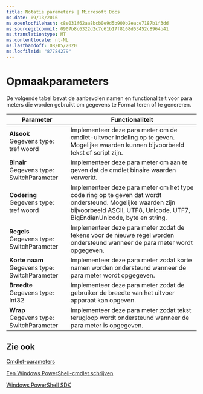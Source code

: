 ```yaml
---
title: Notatie parameters | Microsoft Docs
ms.date: 09/13/2016
ms.openlocfilehash: c8e031f62aa8bcb0e9d5b900b2eace7187b1f3dd
ms.sourcegitcommit: 0907b8c6322d2c7c61b17f8168d53452c8964b41
ms.translationtype: MT
ms.contentlocale: nl-NL
ms.lasthandoff: 08/05/2020
ms.locfileid: "87784279"
---
```

# <a name="format-parameters"></a>Opmaakparameters

De volgende tabel bevat de aanbevolen namen en functionaliteit voor para meters die worden gebruikt om gegevens te Format teren of te genereren.

|Parameter|Functionaliteit|
|---|---|
|**Alsook**<br>Gegevens type: tref woord|Implementeer deze para meter om de cmdlet-uitvoer indeling op te geven. Mogelijke waarden kunnen bijvoorbeeld tekst of script zijn.|
|**Binair**<br>Gegevens type: SwitchParameter|Implementeer deze para meter om aan te geven dat de cmdlet binaire waarden verwerkt.|
|**Codering**<br>Gegevens type: tref woord|Implementeer deze para meter om het type code ring op te geven dat wordt ondersteund. Mogelijke waarden zijn bijvoorbeeld ASCII, UTF8, Unicode, UTF7, BigEndianUnicode, byte en string.|
|**Regels**<br>Gegevens type: SwitchParameter|Implementeer deze para meter zodat de tekens voor de nieuwe regel worden ondersteund wanneer de para meter wordt opgegeven.|
|**Korte naam**<br>Gegevens type: SwitchParameter|Implementeer deze para meter zodat korte namen worden ondersteund wanneer de para meter wordt opgegeven.|
|**Breedte**<br>Gegevens type: Int32|Implementeer deze para meter zodat de gebruiker de breedte van het uitvoer apparaat kan opgeven.|
|**Wrap**<br>Gegevens type: SwitchParameter|Implementeer deze para meter zodat tekst terugloop wordt ondersteund wanneer de para meter is opgegeven.|
## <a name="see-also"></a>Zie ook

[Cmdlet-parameters](./cmdlet-parameters.md)

[Een Windows PowerShell-cmdlet schrijven](./writing-a-windows-powershell-cmdlet.md)

[Windows PowerShell SDK](../windows-powershell-reference.md)
